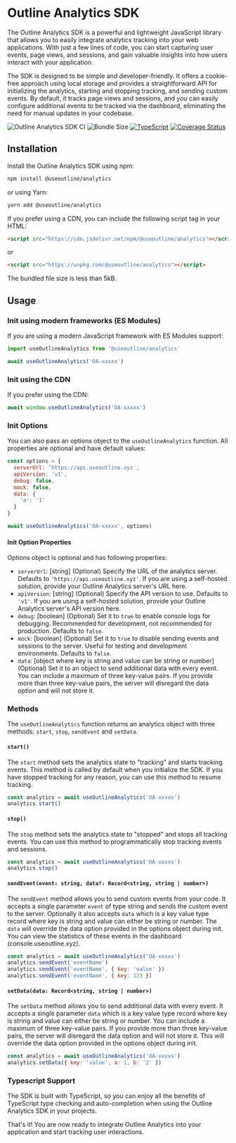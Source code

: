 # Outline Analytics SDK

The Outline Analytics SDK is a powerful and lightweight JavaScript library that allows you to easily integrate analytics tracking into your web applications. With just a few lines of code, you can start capturing user events, page views, and sessions, and gain valuable insights into how users interact with your application.

The SDK is designed to be simple and developer-friendly. It offers a cookie-free approach using local storage and provides a straightforward API for initializing the analytics, starting and stopping tracking, and sending custom events. By default, it tracks page views and sessions, and you can easily configure additional events to be tracked via the dashboard, eliminating the need for manual updates in your codebase.

![Outline Analytics SDK CI](https://github.com/useoutline/analytics-sdk/actions/workflows/node-ci.yml/badge.svg) ![Bundle Size](https://edge.bundlejs.com/badge?q=@useoutline/analytics) [![TypeScript](https://img.shields.io/badge/%3C%2F%3E-TypeScript-%230074c1.svg)](http://www.typescriptlang.org/) [![Coverage Status](https://coveralls.io/repos/github/useoutline/analytics-sdk/badge.svg)](https://coveralls.io/github/useoutline/analytics-sdk)

## Installation

Install the Outline Analytics SDK using npm:

```bash
npm install @useoutline/analytics
```

or using Yarn:

```bash
yarn add @useoutline/analytics
```

If you prefer using a CDN, you can include the following script tag in your HTML:

```html
<script src="https://cdn.jsdelivr.net/npm/@useoutline/analytics"></script>
```

or

```html
<script src="https://unpkg.com/@useoutline/analytics"></script>
```

The bundled file size is less than 5kB.

## Usage

### Init using modern frameworks (ES Modules)

If you are using a modern JavaScript framework with ES Modules support:

```javascript
import useOutlineAnalytics from '@useoutline/analytics'

await useOutlineAnalytics('OA-xxxxx')
```

### Init using the CDN

If you prefer using the CDN:

```javascript
await window.useOutlineAnalytics('OA-xxxxx')
```

### Init Options

You can also pass an options object to the `useOutlineAnalytics` function. All properties are optional and have default values:

```javascript
const options = {
  serverUrl: 'https://api.useoutline.xyz',
  apiVersion: 'v1',
  debug: false,
  mock: false,
  data: {
    'a': '1'
  }
}

await useOutlineAnalytics('OA-xxxxx', options)
```

#### Init Option Properties

Options object is optional and has following properties:

- `serverUrl`: [string] (Optional) Specify the URL of the analytics server. Defaults to `'https://api.useoutline.xyz'`. If you are using a self-hosted solution, provide your Outline Analytics server's URL here.
- `apiVersion`: [string] (Optional) Specify the API version to use. Defaults to `'v1'`. If you are using a self-hosted solution, provide your Outline Analytics server's API version here.
- `debug`: [boolean] (Optional) Set it to `true` to enable console logs for debugging. Recommended for development, not recommended for production. Defaults to `false`.
- `mock`: [boolean] (Optional) Set it to `true` to disable sending events and sessions to the server. Useful for testing and development environments. Defaults to `false`.
- `data`: [object where key is string and value can be string or number] (Optional) Set it to an object to send additional data with every event. You can include a maximum of three key-value pairs. If you provide more than three key-value pairs, the server will disregard the data option and will not store it.

### Methods

The `useOutlineAnalytics` function returns an analytics object with three methods: `start`, `stop`, `sendEvent` and `setData`.

#### `start()`

The `start` method sets the analytics state to "tracking" and starts tracking events. This method is called by default when you initialize the SDK. If you have stopped tracking for any reason, you can use this method to resume tracking.

```javascript
const analytics = await useOutlineAnalytics('OA-xxxxx')
analytics.start()
```

#### `stop()`

The `stop` method sets the analytics state to "stopped" and stops all tracking events. You can use this method to programmatically stop tracking events and sessions.

```javascript
const analytics = await useOutlineAnalytics('OA-xxxxx')
analytics.stop()
```

#### `sendEvent(event: string, data?: Record<string, string | number>)`

The `sendEvent` method allows you to send custom events from your code. It accepts a single parameter `event` of type string and sends the custom event to the server. Optionally it also accepts `data` which is a key value type record where key is string and value can either be string or number. The `data` will override the data option provided in the options object during init. You can view the statistics of these events in the dashboard (console.useoutline.xyz).

```javascript
const analytics = await useOutlineAnalytics('OA-xxxxx')
analytics.sendEvent('eventName')
analytics.sendEvent('eventName', { key: 'value' })
analytics.sendEvent('eventName', { key: 123 })
```

#### `setData(data: Record<string, string | number>)`

The `setData` method allows you to send additional data with every event. It accepts a single parameter `data` which is a key value type record where key is string and value can either be string or number. You can include a maximum of three key-value pairs. If you provide more than three key-value pairs, the server will disregard the data option and will not store it. This will override the data option provided in the options object during init.

```javascript
const analytics = await useOutlineAnalytics('OA-xxxxx')
analytics.setData({ key: 'value', a: 1, b: '2' })
```

### Typescript Support

The SDK is built with TypeScript, so you can enjoy all the benefits of TypeScript type checking and auto-completion when using the Outline Analytics SDK in your projects.

That's it! You are now ready to integrate Outline Analytics into your application and start tracking user interactions.
